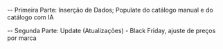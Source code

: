-- Primeira Parte: Inserção de Dados; Populate do catálogo manual e do catálogo com IA


-- Segunda Parte: Update (Atualizações) - Black Friday, ajuste de preços por marca 

